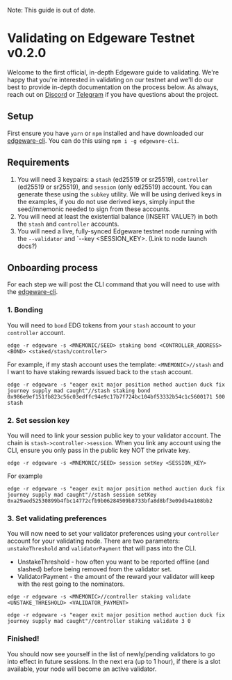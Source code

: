 Note: This guide is out of date. 

# Validating on Edgeware Testnet v0.2.0

Welcome to the first official, in-depth Edgeware guide to validating. We're happy that you're interested in validating on our testnet and we'll do our best to provide in-depth documentation on the process below. As always, reach out on [Discord](https://discord.gg/CJRfb3) or [Telegram](https://t.me/heyedgeware) if you have questions about the project.

## Setup
First ensure you have `yarn` or `npm` installed and have downloaded our [edgeware-cli](https://github.com/hicommonwealth/edgeware-cli). You can do this using
`npm i -g edgeware-cli`.

## Requirements
1. You will need 3 keypairs: a `stash` (ed25519 or sr25519), `controller` (ed25519 or sr25519), and `session` (only ed25519) account. You can generate these using the `subkey` utility. We will be using derived keys in the examples, if you do not use derived keys, simply input the seed/mnemonic needed to sign from these accounts.
2. You will need at least the existential balance (INSERT VALUE?) in both the `stash` and `controller` accounts.
3. You will need a live, fully-synced Edgeware testnet node running with the `--validator` and `--key <SESSION_KEY>. (Link to node launch docs?)

## Onboarding process
For each step we will post the CLI command that you will need to use with the [edgeware-cli](https://github.com/hicommonwealth/edgeware-cli).
### 1. Bonding
You will need to `bond` EDG tokens from your `stash` account to your `controller` account.
```
edge -r edgeware -s <MNEMONIC/SEED> staking bond <CONTROLLER_ADDRESS> <BOND> <staked/stash/controller>
```
For example, if my stash account uses the template: `<MNEMONIC>//stash` and I want to have staking rewards issued back to the `stash` account.
```
edge -r edgeware -s "eager exit major position method auction duck fix journey supply mad caught"//stash staking bond 0x986e9ef151fb823c56c03edffc94e9c17b7f724bc104bf53332b54c1c5600171 500 stash
```

### 2. Set session key
You will need to link your session public key to your validator account. The chain is `stash->controller->session`. When you link any account using the CLI, ensure you only pass in the public key NOT the private key.
```
edge -r edgeware -s <MNEMONIC/SEED> session setKey <SESSION_KEY>
```
For example
```
edge -r edgeware -s "eager exit major position method auction duck fix journey supply mad caught"//stash session setKey 0xa29aed52530899b4fbc14772cfb9b06284509b8733bfa8d8bf3e09db4a108bb2
```

### 3. Set validating preferences
You will now need to set your validator preferences using your `controller` account for your validating node. There are two parameters: `unstakeThreshold` and `validatorPayment` that will pass into the CLI.
- UnstakeThreshold - how often you want to be reported offline (and slashed) before being removed from the validator set.
- ValidatorPayment - the amount of the reward your validator will keep with the rest going to the nominators.
```
edge -r edgeware -s <MNEMONIC>//controller staking validate <UNSTAKE_THRESHOLD> <VALIDATOR_PAYMENT>
```
```
edge -r edgeware -s "eager exit major position method auction duck fix journey supply mad caught"//controller staking validate 3 0
```

### Finished!
You should now see yourself in the list of newly/pending validators to go into effect in future sessions. In the next era (up to 1 hour), if there is a slot available, your node will become an active validator.
